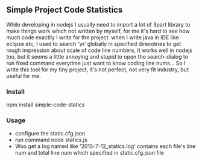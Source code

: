 ## Simple Project Code Statistics
While developing in nodejs I usually need to import a lot of 3part library to make things work which not written by myself, 
for me it's hard to see how much code exactlly I write for the project.
when I write java in IDE like eclipse etc, I used to search '\n' globally in specified direcotries to get rough impression about scale of code line numbers,
It works well in nodejs too, but it seems a little annoying and stupid to open the search-dialog to run fixed command everytime just want to know coding line nums...
So I write this tool for my tiny project, it's not perfect, not very fit industry, but useful for me.

### Install
 npm install simple-code-statics

### Usage

- configure the static.cfg.json
- run command node statics.js
- Woo get a log named like '2015-7-12_statics.log' contains each file's line num and total line num which specified in static.cfg.json file
